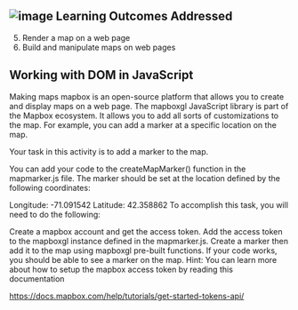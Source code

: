 ![image](https://user-images.githubusercontent.com/105542222/213897535-ed99c2e7-f316-499f-94e6-61c1b7dabe0e.png)
Learning Outcomes Addressed
-----------------------
  5. Render a map on a web page 
  6. Build and manipulate maps on web pages

Working with DOM in JavaScript
-----------------------
Making maps
mapbox is an open-source platform that allows you to create and display maps on a web page. The mapboxgl JavaScript library is part of the Mapbox ecosystem. It allows you to add all sorts of customizations to the map. For example, you can add a marker at a specific location on the map.

Your task in this activity is to add a marker to the map.

You can add your code to the createMapMarker() function in the mapmarker.js file. The marker should be set at the location defined by the following coordinates:

Longitude: -71.091542
Latitude: 42.358862
To accomplish this task, you will need to do the following:

Create a mapbox account and get the access token.
Add the access token to the mapboxgl instance defined in the mapmarker.js.
Create a marker then add it to the map using mapboxgl pre-built functions.
If your code works, you should be able to see a marker on the map.
Hint: You can learn more about how to setup the mapbox access token by reading this documentation

https://docs.mapbox.com/help/tutorials/get-started-tokens-api/

